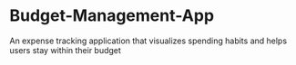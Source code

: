 # Budget-Management-App
An expense tracking application that visualizes spending habits and helps users stay within their budget
